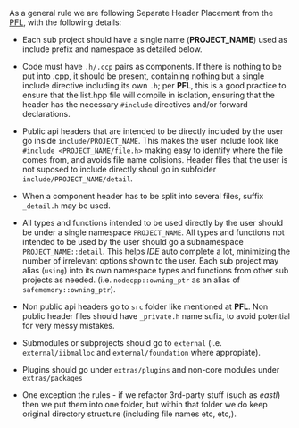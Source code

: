 
As a general rule we are following Separate Header Placement from the [PFL](https://github.com/vector-of-bool/pitchfork/blob/spec/data/spec.bs), with the following details:

* Each sub project should have a single name (__PROJECT_NAME__) used as include prefix and namespace as detailed below.

* Code must have `.h/.ccp` pairs as components. If there is nothing to be put into .cpp, it should be present, containing nothing but a single include directive including its own `.h`; per __PFL__, this is a good practice to ensure that the list.hpp file will compile in isolation, ensuring that the header has the necessary `#include` directives and/or forward declarations.

* Public api headers that are intended to be directly included by the user go inside `include/PROJECT_NAME`. This makes the user include look like `#include <PROJECT_NAME/file.h>` making easy to identify where the file comes from, and avoids file name colisions. Header files that the user is not suposed to include directly shoul go in subfolder `include/PROJECT_NAME/detail`.

* When a component header has to be split into several files, suffix `_detail.h` may be used.

* All types and functions intended to be used directly by the user should be under a single namespace `PROJECT_NAME`. All types and functions not intended to be used by the user should go a subnamespace `PROJECT_NAME::detail`. This helps _IDE_ auto complete a lot, minimizing the number of irrelevant options shown to the user. Each sub project may alias (`using`) into its own namespace types and functions from other sub projects as needed. (i.e. `nodecpp::owning_ptr` as an alias of `safememory::owning_ptr`).

* Non public api headers go to `src` folder like mentioned at __PFL__. Non public header files should  have `_private.h` name sufix, to avoid potential for very messy mistakes.

* Submodules or subprojects should go to `external` (i.e. `external/iibmalloc` and `external/foundation` where appropiate).

* Plugins should go under `extras/plugins` and non-core modules under `extras/packages`

* One exception the rules - if we refactor 3rd-party stuff (such as _eastl_) then we put them into one folder, but within that folder we do keep original directory structure (including file names etc, etc,).


